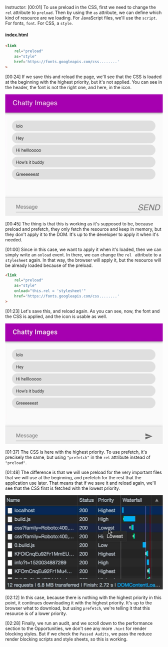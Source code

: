 Instructor: [00:01] To use preload in the CSS, first we need to change the `rel` attribute to `preload`. Then by using the `as` attribute, we can define which kind of resource are we loading. For JavaScript files, we'll use the `script`. For fonts, `font`. For CSS, a `style`.

#### index.html
```html
<link 
    rel="preload"
    as="style"
    href='https://fonts.googleapis.com/css........'
>
```

[00:24] If we save this and reload the page, we'll see that the CSS is loaded at the beginning with the highest priority, but it's not applied. You can see in the header, the font is not the right one, and here, in the icon.

![wrong font](../images/vue-js-optimize-assets-delivery-using-preload-and-prefetch-wrong-font.png)

[00:45] The thing is that this is working as it's supposed to be, because preload and prefetch, they only fetch the resource and keep in memory, but they don't apply it to the DOM. It's up to the developer to apply it when it's needed.

[01:00] Since in this case, we want to apply it when it's loaded, then we can simply write an `onload` event. In there, we can change the `rel ` attribute to a `stylesheet` again. In that way, the browser will apply it, but the resource will be already loaded because of the preload.

```html
<link 
    rel="preload"
    as="style"
    onload="this.rel = 'stylesheet'"
    href='https://fonts.googleapis.com/css........'
>
```

[01:23] Let's save this, and reload again. As you can see, now, the font and the CSS is applied, and the icon is usable as well.

![font and css applied](../images/vue-js-optimize-assets-delivery-using-preload-and-prefetch-font-and-css-applied.png)

[01:37] The CSS is here with the highest priority. To use prefetch, it's precisely the same, but using `"prefetch"` in the `rel` attribute instead of `"preload"`.

[01:48] The difference is that we will use preload for the very important files that we will use at the beginning, and prefetch for the rest that the application use later. That means that if we save it and reload again, we'll see that the CSS first is fetched with the lowest priority.

![css lowest priority](../images/vue-js-optimize-assets-delivery-using-preload-and-prefetch-css-lowest-priority.png)

[02:12] In this case, because there is nothing with the highest priority in this point, it continues downloading it with the highest priority. It's up to the browser what to download, but using `prefetch`, we're telling it that this resource is of a lower priority.

[02:28] Finally, we run an audit, and we scroll down to the performance section to the Opportunities, we don't see any more `.hint` for render blocking styles. But if we check the `Passed Audits`, we pass the reduce render blocking scripts and style sheets, so this is working.